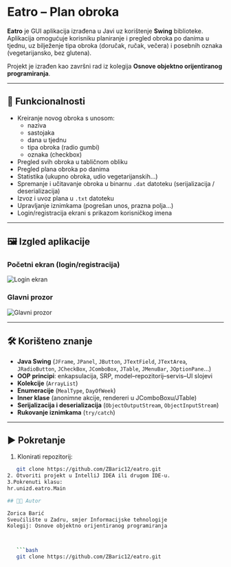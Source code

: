 # Eatro – Plan obroka

**Eatro** je GUI aplikacija izrađena u Javi uz korištenje **Swing** biblioteke.  
Aplikacija omogućuje korisniku planiranje i pregled obroka po danima u tjednu, uz bilježenje tipa obroka (doručak, ručak, večera) i posebnih oznaka (vegetarijansko, bez glutena).  

Projekt je izrađen kao završni rad iz kolegija **Osnove objektno orijentiranog programiranja**.

---

## 🎯 Funkcionalnosti
- Kreiranje novog obroka s unosom:
  - naziva
  - sastojaka
  - dana u tjednu
  - tipa obroka (radio gumbi)
  - oznaka (checkbox)
- Pregled svih obroka u tabličnom obliku
- Pregled plana obroka po danima
- Statistika (ukupno obroka, udio vegetarijanskih…)
- Spremanje i učitavanje obroka u binarnu `.dat` datoteku (serijalizacija / deserializacija)
- Izvoz i uvoz plana u `.txt` datoteku
- Upravljanje iznimkama (pogrešan unos, prazna polja…)
- Login/registracija ekrani s prikazom korisničkog imena

---

## 🖼️ Izgled aplikacije
### Početni ekran (login/registracija)
![Login ekran](docs/screenshots/login.png)

### Glavni prozor
![Glavni prozor](docs/screenshots/main.png)

---

## 🛠️ Korišteno znanje
- **Java Swing** (`JFrame`, `JPanel`, `JButton`, `JTextField`, `JTextArea`, `JRadioButton`, `JCheckBox`, `JComboBox`, `JTable`, `JMenuBar`, `JOptionPane`…)
- **OOP principi**: enkapsulacija, SRP, model–repozitorij–servis–UI slojevi
- **Kolekcije** (`ArrayList`)
- **Enumeracije** (`MealType`, `DayOfWeek`)
- **Inner klase** (anonimne akcije, rendereri u JComboBoxu/JTable)
- **Serijalizacija i deserializacija** (`ObjectOutputStream`, `ObjectInputStream`)
- **Rukovanje iznimkama** (`try/catch`)

---

## ▶️ Pokretanje
1. Klonirati repozitorij:
```bash
   git clone https://github.com/ZBaric12/eatro.git
2. Otvoriti projekt u IntelliJ IDEA ili drugom IDE-u.
3.Pokrenuti klasu:
hr.unizd.eatro.Main

## 👩‍🎓 Autor

Zorica Barić
Sveučilište u Zadru, smjer Informacijske tehnologije
Kolegij: Osnove objektno orijentiranog programiranja



   ```bash
   git clone https://github.com/ZBaric12/eatro.git
